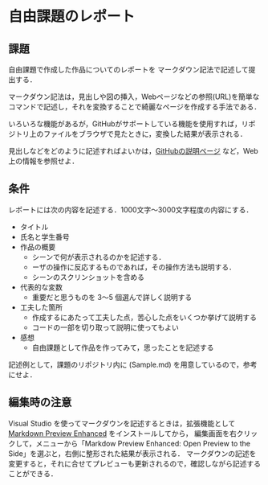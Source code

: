# 自由課題のレポート

## 課題
自由課題で作成した作品についてのレポートを マークダウン記法で記述して提出する．

マークダウン記法は，見出しや図の挿入，Webページなどの参照(URL)を簡単なコマンドで記述し，それを変換することで綺麗なページを作成する手法である．

いろいろな機能があるが，GitHubがサポートしている機能を使用すれば，リポジトリ上のファイルをブラウザで見たときに，変換した結果が表示される．

見出しなどをどのように記述すればよいかは，[GitHubの説明ページ](https://docs.github.com/ja/get-started/writing-on-github/getting-started-with-writing-and-formatting-on-github/basic-writing-and-formatting-syntax) など，Web上の情報を参照せよ．

## 条件
レポートには次の内容を記述する．1000文字〜3000文字程度の内容にする．

* タイトル
* 氏名と学生番号
* 作品の概要
  * シーンで何が表示されるのかを記述する．
  * ーザの操作に反応するものであれば，その操作方法も説明する．
  * シーンのスクリンショットを含める
* 代表的な変数
  * 重要だと思うものを 3〜5 個選んで詳しく説明する
* 工夫した箇所
  * 作成するにあたって工夫した点，苦心した点をいくつか挙げて説明する
  * コードの一部を切り取って説明に使ってもよい
* 感想
  * 自由課題として作品を作ってみて，思ったことを記述する

記述例として，課題のリポジトリ内に (Sample.md) を用意しているので，参考にせよ．

## 編集時の注意

Visual Studio を使ってマークダウンを記述するときは，拡張機能として [Markdown Preview Enhanced](https://shd101wyy.github.io/markdown-preview-enhanced/#/ja-jp/vscode-installation) をインストールしてから，
編集画面を右クリックして，メニューから「Markdow Preview Enhanced: Open Preview to the Side」を選ぶと，右側に整形された結果が表示される．
マークダウンの記述を変更すると，それに合せてプレビューも更新されるので，確認しながら記述することができる．
